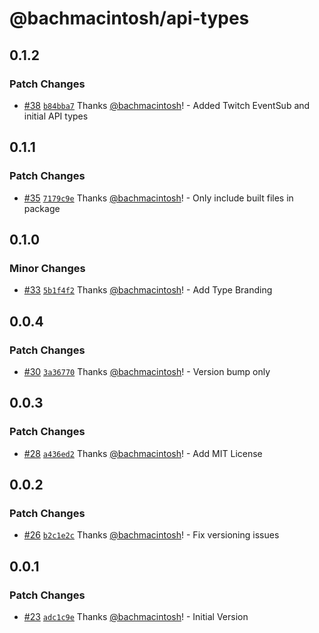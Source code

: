 # @bachmacintosh/api-types

## 0.1.2

### Patch Changes

- [#38](https://github.com/bachmacintosh/api/pull/38) [`b84bba7`](https://github.com/bachmacintosh/api/commit/b84bba7df4890dd7e6c97ce8e0771a2ab30c5649) Thanks [@bachmacintosh](https://github.com/bachmacintosh)! - Added Twitch EventSub and initial API types

## 0.1.1

### Patch Changes

- [#35](https://github.com/bachmacintosh/api/pull/35) [`7179c9e`](https://github.com/bachmacintosh/api/commit/7179c9e3d063b18ae9aeaf9c85463bb398be5f35) Thanks [@bachmacintosh](https://github.com/bachmacintosh)! - Only include built files in package

## 0.1.0

### Minor Changes

- [#33](https://github.com/bachmacintosh/api/pull/33) [`5b1f4f2`](https://github.com/bachmacintosh/api/commit/5b1f4f21a37704df712953fb05e263c841810b82) Thanks [@bachmacintosh](https://github.com/bachmacintosh)! - Add Type Branding

## 0.0.4

### Patch Changes

- [#30](https://github.com/bachmacintosh/api/pull/30) [`3a36770`](https://github.com/bachmacintosh/api/commit/3a36770a890805c4b3fedb96c17b3d06e7c68bfa) Thanks [@bachmacintosh](https://github.com/bachmacintosh)! - Version bump only

## 0.0.3

### Patch Changes

- [#28](https://github.com/bachmacintosh/api/pull/28) [`a436ed2`](https://github.com/bachmacintosh/api/commit/a436ed2ec3b2485d7019e7766db5dbf91971285a) Thanks [@bachmacintosh](https://github.com/bachmacintosh)! - Add MIT License

## 0.0.2

### Patch Changes

- [#26](https://github.com/bachmacintosh/api/pull/26) [`b2c1e2c`](https://github.com/bachmacintosh/api/commit/b2c1e2ca24b36f2c8eb7a8df14b3b34a75290465) Thanks [@bachmacintosh](https://github.com/bachmacintosh)! - Fix versioning issues

## 0.0.1

### Patch Changes

- [#23](https://github.com/bachmacintosh/api/pull/23) [`adc1c9e`](https://github.com/bachmacintosh/api/commit/adc1c9e97ee1d7ffd84274ae24a2275e4e860913) Thanks [@bachmacintosh](https://github.com/bachmacintosh)! - Initial Version
